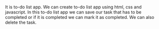 It is to-do list app. We can create to-do list app using html, css and javascript. In this to-do list app we can save our task  that has to be completed or if it is completed we can mark it as completed. We can also delete the task.
